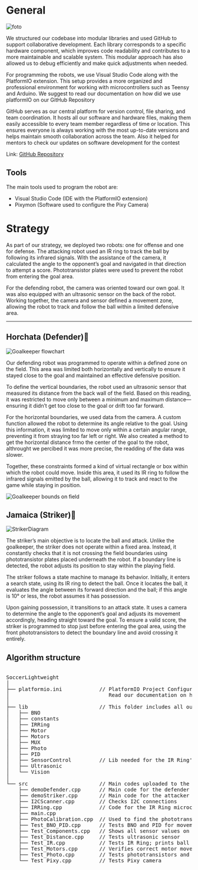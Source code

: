 # General

![foto](../../../assets/SoccerLWL2025/Horchata_jamaica.jpg)

We structured our codebase into modular libraries and used GitHub to support collaborative development. Each library corresponds to a specific hardware component, which improves code readability and contributes to a more maintainable and scalable system. This modular approach has also allowed us to debug efficiently and make quick adjustments when needed.

For programming the robots, we use Visual Studio Code along with the PlatformIO extension. This setup provides a more organized and professional environment for working with microcontrollers such as Teensy and Arduino. We suggest to read our documentation on how did we use platformIO on our GitHub Repository

GitHub serves as our central platform for version control, file sharing, and team coordination. It hosts all our software and hardware files, making them easily accessible to every team member regardless of time or location. This ensures everyone is always working with the most up-to-date versions and helps maintain smooth collaboration across the team. Also it helped for mentors to check our updates on software development for the contest

Link: [GitHub Repository](https://github.com/RoBorregos/Soccer-Lightweight-2025.git)

## Tools

The main tools used to program the robot are:

- Visual Studio Code (IDE with the PlatformIO extension)  
- Pixymon (Software used to configure the Pixy Camera)

# Strategy

As part of our strategy, we deployed two robots: one for offense and one for defense.
The attacking robot used an IR ring to track the ball by following its infrared signals. With the assistance of the camera, it calculated the angle to the opponent’s goal and navigated in that direction to attempt a score. Phototransistor plates were used to prevent the robot from entering the goal area.

For the defending robot, the camera was oriented toward our own goal. It was also equipped with an ultrasonic sensor on the back of the robot. Working together, the camera and sensor defined a movement zone, allowing the robot to track and follow the ball within a limited defensive area.

---
## Horchata (Defender)🥛

![Goalkeeper flowchart](../../../assets/SoccerLWL2025/GoalkeeperDiagram.png)

Our defending robot was programmed to operate within a defined zone on the field. This area was limited both horizontally and vertically to ensure it stayed close to the goal and maintained an effective defensive position.

To define the vertical boundaries, the robot used an ultrasonic sensor that measured its distance from the back wall of the field. Based on this reading, it was restricted to move only between a minimum and maximum distance—ensuring it didn’t get too close to the goal or drift too far forward.

For the horizontal boundaries, we used data from the camera. A custom function allowed the robot to determine its angle relative to the goal. Using this information, it was limited to move only within a certain angular range, preventing it from straying too far left or right. We also created a method to get the horizontal distance frmo the center of the goal to the robot, althrought we percibed it was more precise, the readding of the data was slower.

Together, these constraints formed a kind of virtual rectangle or box within which the robot could move. Inside this area, it used its IR ring to follow the infrared signals emitted by the ball, allowing it to track and react to the game while staying in position.

![Goalkeeper bounds on field](../../../assets/SoccerLWL2025/GoalkeeperBounds.png)

## Jamaica (Striker)🍹

![StrikerDiagram](../../../assets/SoccerLWL2025/StrikerDiagram.png)

The striker’s main objective is to locate the ball and attack. Unlike the goalkeeper, the striker does not operate within a fixed area. Instead, it constantly checks that it is not crossing the field boundaries using phototransistor plates placed underneath the robot. If a boundary line is detected, the robot adjusts its position to stay within the playing field.

The striker follows a state machine to manage its behavior. Initially, it enters a search state, using its IR ring to detect the ball. Once it locates the ball, it evaluates the angle between its forward direction and the ball; if this angle is 10° or less, the robot assumes it has possession.

Upon gaining possession, it transitions to an attack state. It uses a camera to determine the angle to the opponent’s goal and adjusts its movement accordingly, heading straight toward the goal. To ensure a valid score, the striker is programmed to stop just before entering the goal area, using the front phototransistors to detect the boundary line and avoid crossing it entirely.

## Algorithm structure
<pre> 
SoccerLightweight  
│  
├── platformio.ini            // PlatformIO Project Configuration File.                                            
│                                Read our documentation on how we used this extension
│
├── lib                       // This folder includes all our libraries 
│   ├── BNO                  
│   ├── constants            
│   ├── IRRing               
│   ├── Motor                
│   ├── Motors               
│   ├── MUX                  
│   ├── Photo                
│   ├── PID                  
│   ├── SensorControl         // Lib needed for the IR Ring's microcontroller  
│   ├── Ultrasonic           
│   └── Vision               
│  
└── src                       // Main codes uploaded to the robot's microcontroller  
    ├── demoDefender.cpp      // Main code for the defender robot 
    ├── demoStriker.cpp       // Main code for the attacker robot
    ├── I2CScanner.cpp        // Checks I2C connections
    ├── IRRing.cpp            // Code for the IR Ring microcontroller
    ├── main.cpp             
    ├── PhotoCalibration.cpp  // Used to find the phototransistors threshold constant
    ├── Test_BNO_PID.cpp      // Tests BNO and PID for movement
    ├── Test_Components.cpp   // Shows all sensor values on serial monitor
    ├── Test_Distance.cpp     // Tests ultrasonic sensor
    ├── Test_IR.cpp           // Tests IR Ring; prints ball angle on serial monitor 
    ├── Test_Motors.cpp       // Verifies correct motor movement  
    ├── Test_Photo.cpp        // Tests phototransistors and line correction    
    └── Test_Pixy.cpp         // Tests Pixy camera  
</pre>

